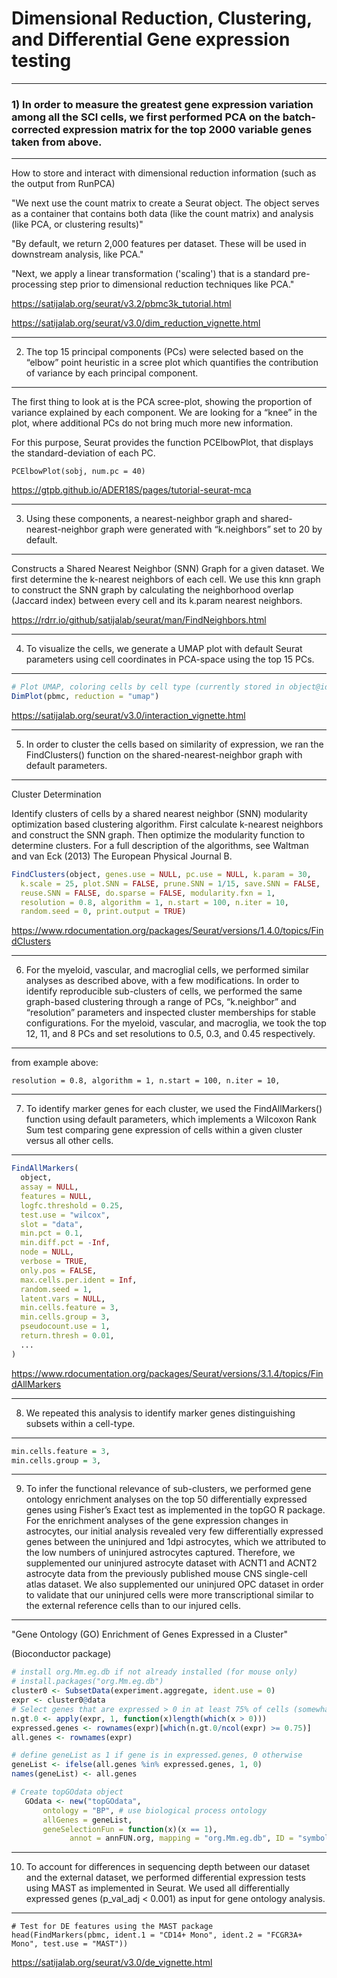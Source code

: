 

# Dimensional Reduction, Clustering, and Differential Gene expression testing

---

<h3> 1) In order to measure the greatest gene expression variation among all the SCI cells, we first performed PCA on the batch-corrected expression matrix for the top 2000 variable genes taken from above. </h3>

---



How to store and interact with dimensional reduction information (such as the output from RunPCA)

"We next use the count matrix to create a Seurat object. The object serves as a container that contains both data (like the count matrix) and analysis (like PCA, or clustering results)"

"By default, we return 2,000 features per dataset. These will be used in downstream analysis, like PCA."

"Next, we apply a linear transformation ('scaling') that is a standard pre-processing step prior to dimensional reduction techniques like PCA."

https://satijalab.org/seurat/v3.2/pbmc3k_tutorial.html

https://satijalab.org/seurat/v3.0/dim_reduction_vignette.html



---


2) The top 15 principal components (PCs) were selected based on the “elbow” point heuristic in a scree plot which quantifies the contribution of variance by each principal component.


---

The first thing to look at is the PCA scree-plot, showing the proportion of variance explained by each component. We are looking for a “knee” in the plot, where additional PCs do not bring much more new information.

For this purpose, Seurat provides the function PCElbowPlot, that displays the standard-deviation of each PC.

`PCElbowPlot(sobj, num.pc = 40)`


https://gtpb.github.io/ADER18S/pages/tutorial-seurat-mca

--- 

3) Using these components, a nearest-neighbor graph and shared-nearest-neighbor graph were generated with “k.neighbors” set to 20 by default.

---

Constructs a Shared Nearest Neighbor (SNN) Graph for a given dataset. We first determine the k-nearest neighbors of each cell. We use this knn graph to construct the SNN graph by calculating the neighborhood overlap (Jaccard index) between every cell and its k.param nearest neighbors.

https://rdrr.io/github/satijalab/seurat/man/FindNeighbors.html


---

4) To visualize the cells, we generate a UMAP plot with default Seurat parameters using cell coordinates in PCA-space using the top 15 PCs.

---

```R
# Plot UMAP, coloring cells by cell type (currently stored in object@ident)
DimPlot(pbmc, reduction = "umap")
```

https://satijalab.org/seurat/v3.0/interaction_vignette.html

---

5) In order to cluster the cells based on similarity of expression, we ran the FindClusters() function on the shared-nearest-neighbor graph with default parameters.

---

Cluster Determination

Identify clusters of cells by a shared nearest neighbor (SNN) modularity optimization based clustering algorithm. First calculate k-nearest neighbors and construct the SNN graph. Then optimize the modularity function to determine clusters. For a full description of the algorithms, see Waltman and van Eck (2013) The European Physical Journal B.


```R
FindClusters(object, genes.use = NULL, pc.use = NULL, k.param = 30,
  k.scale = 25, plot.SNN = FALSE, prune.SNN = 1/15, save.SNN = FALSE,
  reuse.SNN = FALSE, do.sparse = FALSE, modularity.fxn = 1,
  resolution = 0.8, algorithm = 1, n.start = 100, n.iter = 10,
  random.seed = 0, print.output = TRUE)
```

https://www.rdocumentation.org/packages/Seurat/versions/1.4.0/topics/FindClusters

---

6) For the myeloid, vascular, and macroglial cells, we performed similar analyses as described above, with a few modifications. In order to identify reproducible sub-clusters of cells, we performed the same graph-based clustering through a range of PCs, “k.neighbor” and “resolution” parameters and inspected cluster memberships for stable configurations. For the myeloid, vascular, and macroglia, we took the top 12, 11, and 8 PCs and set resolutions to 0.5, 0.3, and 0.45 respectively.

---

from example above:

```resolution = 0.8, algorithm = 1, n.start = 100, n.iter = 10,```

---

7) To identify marker genes for each cluster, we used the FindAllMarkers() function using default parameters, which implements a Wilcoxon Rank Sum test comparing gene expression of cells within a given cluster versus all other cells.

---


```R
FindAllMarkers(
  object,
  assay = NULL,
  features = NULL,
  logfc.threshold = 0.25,
  test.use = "wilcox",
  slot = "data",
  min.pct = 0.1,
  min.diff.pct = -Inf,
  node = NULL,
  verbose = TRUE,
  only.pos = FALSE,
  max.cells.per.ident = Inf,
  random.seed = 1,
  latent.vars = NULL,
  min.cells.feature = 3,
  min.cells.group = 3,
  pseudocount.use = 1,
  return.thresh = 0.01,
  ...
)
```


https://www.rdocumentation.org/packages/Seurat/versions/3.1.4/topics/FindAllMarkers

---

8) We repeated this analysis to identify marker genes distinguishing subsets within a cell-type.

---

```R
min.cells.feature = 3,
min.cells.group = 3,
```

---

9) To infer the functional relevance of sub-clusters, we performed gene ontology enrichment analyses on the top 50 differentially expressed genes using Fisher’s Exact test as implemented in the topGO R package. For the enrichment analyses of the gene expression changes in astrocytes, our initial analysis revealed very few differentially expressed genes between the uninjured and 1dpi astrocytes, which we attributed to the low numbers of uninjured astrocytes captured. Therefore, we supplemented our uninjured astrocyte dataset with ACNT1 and ACNT2 astrocyte data from the previously published mouse CNS single-cell atlas dataset. We also supplemented our uninjured OPC dataset in order to validate that our uninjured cells were more transcriptional similar to the external reference cells than to our injured cells.

---

 "Gene Ontology (GO) Enrichment of Genes Expressed in a Cluster"
 
 (Bioconductor package)
 
 ```R
 # install org.Mm.eg.db if not already installed (for mouse only)
# install.packages("org.Mm.eg.db") 
cluster0 <- SubsetData(experiment.aggregate, ident.use = 0)
expr <- cluster0@data
# Select genes that are expressed > 0 in at least 75% of cells (somewhat arbitrary definition)
n.gt.0 <- apply(expr, 1, function(x)length(which(x > 0)))
expressed.genes <- rownames(expr)[which(n.gt.0/ncol(expr) >= 0.75)]
all.genes <- rownames(expr)

# define geneList as 1 if gene is in expressed.genes, 0 otherwise
geneList <- ifelse(all.genes %in% expressed.genes, 1, 0)
names(geneList) <- all.genes

# Create topGOdata object
    GOdata <- new("topGOdata",
        ontology = "BP", # use biological process ontology
        allGenes = geneList,
        geneSelectionFun = function(x)(x == 1),
              annot = annFUN.org, mapping = "org.Mm.eg.db", ID = "symbol")
```
 

---

10) To account for differences in sequencing depth between our dataset and the external dataset, we performed differential expression tests using MAST as implemented in Seurat. We used all differentially expressed genes (p_val_adj < 0.001) as input for gene ontology analysis.

---

```
# Test for DE features using the MAST package
head(FindMarkers(pbmc, ident.1 = "CD14+ Mono", ident.2 = "FCGR3A+ Mono", test.use = "MAST"))
```

https://satijalab.org/seurat/v3.0/de_vignette.html


